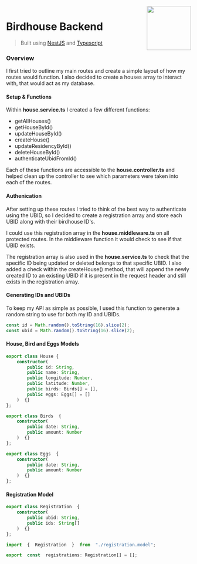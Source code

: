 <img width="120px" src="https://camo.githubusercontent.com/5f54c0817521724a2deae8dedf0c280a589fd0aa9bffd7f19fa6254bb52e996a/68747470733a2f2f6e6573746a732e636f6d2f696d672f6c6f676f2d736d616c6c2e737667" align="right" />

# Birdhouse Backend
> Built using [NestJS](https://nestjs.com/) and [Typescript](https://www.typescriptlang.org/)

### Overview

I first tried to outline my main routes and create a simple layout of how my routes would function. I also decided to create a houses array to interact with, that would act as my database.

#### Setup & Functions

Within **house.service.ts** I created a few different functions:

 - getAllHouses()
 - getHouseById()
 - updateHouseById()
 - createHouse()
 - updateResidencyById()
 - deleteHouseById()
 - authenticateUbidFromId()

Each of these functions are accessible to the **house.controller.ts** and helped clean up the controller to see which parameters were taken into each of the routes.

#### Authenication
After setting up these routes I tried to think of the best way to authenticate using the UBID, so I decided to create a registration array and store each UBID along with their birdhouse ID's.

I could use this registration array in the **house.middleware.ts** on all protected routes. In the middleware function it would check to see if that UBID exists.

The registration array is also used in the **house.service.ts** to check that the specific ID being updated or deleted belongs to that specific UBID. I also added a check within the createHouse() method, that will append the newly created ID to an existing UBID if it is present in the request header and still exists in the registration array.

#### Generating IDs and UBIDs
To keep my API as simple as possible, I used this function to generate a random string to use for both my ID and UBIDs.
```typescript
const id = Math.random().toString(16).slice(2);
const ubid = Math.random().toString(16).slice(2);
```

#### House, Bird and Eggs Models
```typescript
export class House {
	constructor(
		public id: String,
		public name: String,
		public longitude: Number,
		public latitude: Number,
		public birds: Birds[] = [],
		public eggs: Eggs[] = []
	)  {}
};
```
```typescript
export class Birds  {
	constructor(
		public date: String,
		public amount: Number
	)  {}
};
```
```typescript
export class Eggs  {
	constructor(
		public date: String,
		public amount: Number
	)  {}
};
```
#### Registration Model
```typescript
export class Registration  {
	constructor(
		public ubid: String,
		public ids: String[]
	)  {}
};
```
```typescript
import  {  Registration  }  from  "./registration.model";

export  const  registrations: Registration[] = [];
```
